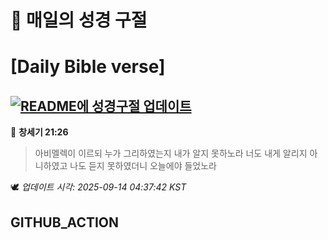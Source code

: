 # 🙏 매일의 성경 구절
# [Daily Bible verse]
## [![README에 성경구절 업데이트](https://github.com/DONGSUKA/first_test/actions/workflows/update-readme-bible.yml/badge.svg)](https://github.com/DONGSUKA/first_test/actions/workflows/update-readme-bible.yml)
<!-- START_BIBLE_VERSE -->
📖 **창세기 21:26**
> 아비멜렉이 이르되 누가 그리하였는지 내가 알지 못하노라 너도 내게 알리지 아니하였고 나도 듣지 못하였더니 오늘에야 들었노라

🕊️ _업데이트 시각: 2025-09-14 04:37:42 KST_
  <!-- END_BIBLE_VERSE -->
## GITHUB_ACTION
